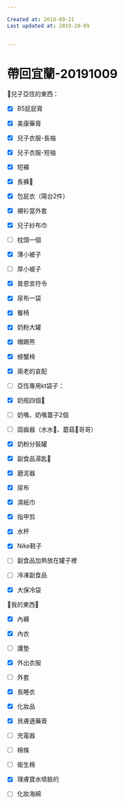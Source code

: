 ```yaml
---

Created at: 2018-09-21
Last updated at: 2019-10-09


---
```


# 帶回宜蘭-20191009


👦兒子亞恆的東西：
- [x] B5屁屁膏
- [x] 美康藥膏
- [x] 兒子衣服-長袖
- [x] 兒子衣服-短袖
- [x] 短褲
- [x] 長褲👖
- [x] 包屁衣（陽台2件）
- [x] 襯衫當外套
- [x] 兒子紗布巾
- [ ] 枕頭一個
- [x] 薄小被子
- [ ] 厚小被子
- [x] 普恩宮符令

- [x] 尿布一袋
- [x] 餐椅
- [x] 奶粉大罐
- [x] 帽踢熊
- [x] 螃蟹椅
- [x] 兩老的哀配

- [ ] 亞恆專用kt袋子：
- [x] 奶瓶四個🍼
- [ ] 奶嘴、奶嘴蓋子2個
- [ ] 固齒器（水水🐒、蘑菇🍄哥哥）
- [x] 奶粉分裝罐
- [x] 副食品湯匙🥄
- [x] 磨泥器
- [x] 尿布
- [x] 濕紙巾
- [x] 指甲剪
- [x] 水杯
- [x] Nike鞋子
- [ ] 副食品加熱放在罐子裡

- [ ] 冷凍副食品
- [x] 大保冷袋

🥨我的東西🥨
- [x] 內褲
- [x] 內衣
- [ ] 護墊
- [x] 外出衣服
- [ ] 外套
- [x] 長睡衣
- [x] 化妝品
- [x] 貝膚適藥膏

- [ ] 充電器
- [ ] 棉條
- [ ] 衛生棉
- [x] 理膚寶水噴臉的
- [ ] 化妝海綿


